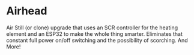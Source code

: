 # Airhead
 Air Still (or clone) upgrade that uses an SCR controller for the heating element and an ESP32 to make the whole thing smarter. Eliminates that constant full power on/off switching and the possibility of scorching. And More!

